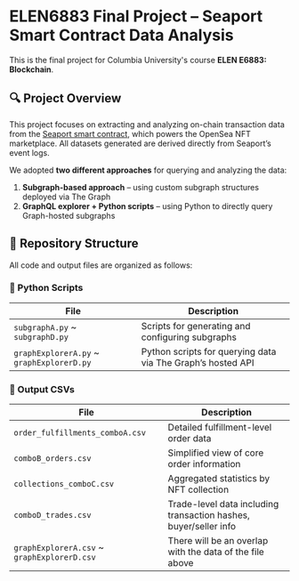 # ELEN6883 Final Project – Seaport Smart Contract Data Analysis
This is the final project for Columbia University's course **ELEN E6883: Blockchain**.

## 🔍 Project Overview

This project focuses on extracting and analyzing on-chain transaction data from the [Seaport smart contract](https://etherscan.io/address/0x00000000006c3852cbEf3e08E8dF289169EdE581), which powers the OpenSea NFT marketplace. All datasets generated are derived directly from Seaport’s event logs.

We adopted **two different approaches** for querying and analyzing the data:
1. **Subgraph-based approach** – using custom subgraph structures deployed via The Graph
2. **GraphQL explorer + Python scripts** – using Python to directly query Graph-hosted subgraphs


## 📁 Repository Structure
All code and output files are organized as follows:

### 🔹 Python Scripts
| File | Description |
|------|-------------|
| `subgraphA.py` ~ `subgraphD.py` | Scripts for generating and configuring subgraphs |
| `graphExplorerA.py` ~ `graphExplorerD.py` | Python scripts for querying data via The Graph’s hosted API |

### 🔹 Output CSVs

| File | Description |
|------|-------------|
| `order_fulfillments_comboA.csv` | Detailed fulfillment-level order data |
| `comboB_orders.csv` | Simplified view of core order information |
| `collections_comboC.csv` | Aggregated statistics by NFT collection |
| `comboD_trades.csv` | Trade-level data including transaction hashes, buyer/seller info |
| `graphExplorerA.csv` ~ `graphExplorerD.csv` | There will be an overlap with the data of the file above |

